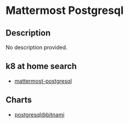 # Mattermost Postgresql

## Description

No description provided.

## k8 at home search

- [mattermost-postgresql](https://nanne.dev/k8s-at-home-search/#/mattermost-postgresql)

## Charts

- [postgresql@bitnami](https://charts.bitnami.com/bitnami/)
